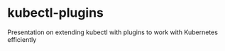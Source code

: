 # kubectl-plugins
Presentation on extending kubectl with plugins to work with Kubernetes efficiently
